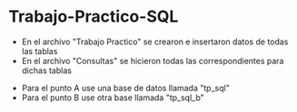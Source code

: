 # Trabajo-Practico-SQL

- En el archivo "Trabajo Practico" se crearon e insertaron datos de todas las tablas
- En el archivo "Consultas" se hicieron todas las correspondientes para dichas tablas
* Para el punto A use una base de datos llamada "tp_sql"
* Para el punto B use otra base llamada "tp_sql_b"

